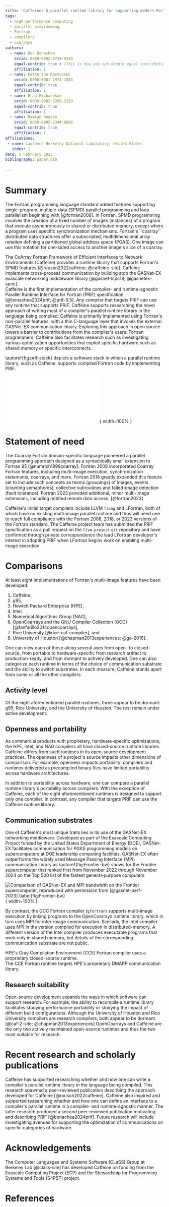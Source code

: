 ```yaml
---
title: 'Caffeine: A parallel runtime library for supporting modern Fortran compilers'
tags:
  - high-performance computing
  - parallel programming
  - Fortran
  - compilers
  - coarrays
authors:
  - name: Dan Bonachea
    orcid: 0000-0002-0724-9349
    equal-contrib: true # (This is how you can denote equal contributions between multiple authors)
    affiliation: 1
  - name: Katherine Rasmussen
    orcid: 0000-0001-7974-1853
    equal-contrib: true
    affiliation: 1
  - name: Brad Richardson
    orcid: 0000-0002-3205-2169
    equal-contrib: true
    affiliation: 1
  - name: Damian Rouson
    orcid: 0000-0002-2344-868X
    equal-contrib: true
    affiliation: 1
affiliations:
 - name: Lawrence Berkeley National Laboratory, United States
   index: 1
date: 5 February 2025
bibliography: paper.bib

---
```


# Summary

The Fortran programming language standard added features supporting
single-program, multiple-data (SPMD) parallel programming and loop
parallelism beginning with [@fortran2008].  In Fortran, SPMD programming
involves the creation of a fixed number of images (instances) of a
program that execute asynchronously in shared or distributed memory, except
where a program uses specific synchronization mechanisms.  Fortran's
``coarray'' distributed data structures offer a subscripted,
multidimensional array notation defining a partitioned global address space
(PGAS).  One image can use this notation for one-sided access to another
image's slice of a coarray. 

The CoArray Fortran Framework of Efficient
Interfaces to Network Environments (Caffeine) provides a runtime library
that supports Fortran's SPMD features [@rouson2022caffeine; @caffeine-site].
Caffeine implements cross-process communication by building atop the 
GASNet-EX exascale networking middleware library [@gasnet-lcpc18; @gasnetex-spec].  
Caffeine is the first implementation of the compiler- and
runtime-agnostic Parallel Runtime Interface for Fortran (PRIF) specification
[@bonachea2024prif; @prif-0.5].  Any compiler that targets PRIF can use any
runtime that supports PRIF.  Caffeine supports researching the novel approach
of writing most of a compiler's parallel runtime library in the language being
compiled: Caffeine is primarily implemented using Fortran's non-parallel features,
with a thin C-language layer that invokes the external GASNet-EX communication library. 
Exploring this approach in
open source lowers a barrier to contributions from the compiler's users: Fortran
programmers.  Caffeine also facilitates research such as investigating various
optimization opportunities that exploit specific hardware such as shared memory
or specific interconnects.

\autoref{fig:prif-stack} depicts a software stack in which a parallel
runtime library, such as Caffeine, supports compiled Fortran code by
implementing PRIF.

![The parallel Fortran software stack enabled by the Caffeine parallel runtime's implementation of PRIF.\label{fig:prif-stack}](PRIF-software-stack-with-more.pdf){ width=100% }

# Statement of need

The Coarray Fortran domain-specific language pioneered a parallel programming
approach designed as a syntactically small extension to Fortran 95
[@numrich1998coarray].  Fortran 2008 incorporated Coarray Fortran features, 
including multi-image execution, synchronization statements, coarrays, and more.
Fortran 2018 greatly expanded this feature set to include such concepts as 
teams (groupings) of images, events (counting semaphores), collective
subroutines and failed-image detection (fault tolerance). Fortran 2023 provided
additional, minor multi-image extensions, including notified remote data access.
[@fortran2023]

Caffeine's initial target compilers include LLVM `flang` and LFortran, both of
which have no existing multi-image parallel runtime and thus will need one to reach full
compliance with the Fortran 2008, 2018, or 2023 versions of the Fortran standard.
The Caffeine project team has submitted the PRIF specification as a pull request
on the `llvm-project` `git` repository and have confirmed through private
correspondence the lead LFortran developer's interest in adopting PRIF when
LFortran begins work on enabling multi-image execution.

# Comparisons

At least eight implementations of Fortran's multi-image features have been
developed:

1. Caffeine,
2. g95,
3. Hewlett Packard Enterprise (HPE),
4. Intel,
5. Numerical Algorithms Group (NAG),
6. OpenCoarrays and the GNU Compiler Collection (GCC) [@fanfarillo2014opencoarrays],
7. Rice University [@rice-caf-compiler], and
8. University of Houston [@chapman2013experiences; @ge-2016].

One can view each of these along several axes from open- to closed-source, from
portable to hardware-specific from research artifact to production-ready, and from
dormant to actively developed.  One can also categorize each runtime in terms of
the choice of communication substrate and the ability to switch substrates.  In
each measure, Caffeine stands apart from some or all the other compilers.

## Activity level

Of the eight aforementioned parallel runtimes, three appear to be dormant: g95,
Rice University, and the University of Houston.  The rest remain under active
development.

## Openness and portability

As commercial products with proprietary, hardware-specific optimizations, the
HPE, Intel, and NAG compilers all have closed-source runtime libraries.  Caffeine
differs from such runtimes in its open-source development practices.  The
openness of a project's source impacts other dimensions of comparison.  For
example, openness impacts portability: compilers and runtimes delivered as
precompiled binary files have limited portability across hardware architectures.

In addition to portability across hardware, one can compare a parallel runtime
library's  portability across compilers.  With the exception of Caffeine, each
of the eight aforementioned runtimes is designed to support only one compiler.
In contrast, any compiler that targets PRIF can use the Caffeine runtime library.

## Communication substrates
One of Caffeine's most unique traits lies in its use of the GASNet-EX networking
middleware.  Developed as part of the Exascale Computing Project funded by the
United States Department of Energy (DOE), GASNet-EX facilitates communication 
for PGAS programming models on supercomputers at DOE leadership computing
facilities.  GASNet-EX often outperforms the widely used Message Passing
Interface (MPI) communication library as \autoref{fig:Frontier-bw} shows for
the Frontier supercomputer that ranked first from November 2022 through November
2024 on the Top 500 list of the fastest general-purpose computers 

![Comparison of GASNet-EX and MPI bandwidth on the Frontier supercomputer, reproduced with permission from [@gasnet-perf-2023].\label{fig:Frontier-bw}](Frontier-bw){ width=100% }
 
By contrast, the GCC Fortran compiler (`gfortran`) supports multi-image execution
by linking programs to the OpenCoarrays runtime library, which in turn uses MPI
for inter-image communication. Similarly, the Intel compiler uses MPI in the
version compiled for execution in distributed-memory.  A different version of the
Intel compiler produces executable programs that work only in shared memory, but
details of the corresponding communication substrate are not public.

HPE's Cray Compilation Environment (CCE) Fortran compiler uses a proprietary 
closed-source runtime.  
The CCE Fortran runtime targets HPE's proprietary DMAPP communication library.

## Research suitability
Open-source development expands the ways in which software can support research.
For example, the ability to recompile a runtime library facilitates studying
performance portability or studying the impact of different build configurations.
Although the University of Houston and Rice University compilers are research
compilers, both appear to be dormant. [@caf-2-site; @chapman2013experiences]
OpenCoarrays and Caffeine are the only two actively maintained open-source
runtimes and thus the two most suitable for research.  

# Recent research and scholarly publications
Caffeine has supported researching whether and how one can write a compiler's
parallel runtime library in the language being compiled.  This research spawned
a peer-reviewed publication describing the approach developed for Caffeine
[@rouson2022caffeine]. Caffeine also inspired and supported researching whether
and how one can define an interface to a compiler's parallel runtime in a
compiler- and runtime-agnostic manner. The latter research produced a second
peer-reviewed publication motivating and describing PRIF [@bonachea2024prif].
Future research will include investigating avenues for supporting the
optimization of communications on specific categories of hardware.

# Acknowledgements

The Computer Languages and Systems Software (CLaSS) Group at Berkeley Lab [@class-site]
has developed Caffeine on funding from the Exascale Computing Project (ECP) and the
Stewardship for Programming Systems and Tools (S4PST) project.

# References
